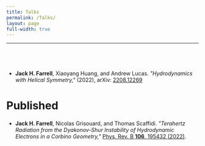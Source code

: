 ```yaml
---
title: Talks
permalink: /Talks/
layout: page
full-width: true
---
```


<hr color = "#bbb">
<br>



# 
<div style = "margin-bottom:1.5em"></div>

- **Jack H. Farrell**, Xiaoyang Huang, and Andrew Lucas. *"Hydrodynamics with Helical Symmetry,"* (2022),  arXiv: <a href = "https://arxiv.org/abs/2208.12269" target = "_blank">2208.12269</a>
<div style = "margin-bottom:3em"></div>

# Published
<div style = "margin-bottom:1.5em"></div>

- **Jack H. Farrell**, Nicolas Grisouard, and Thomas Scaffidi. <i>"Terahertz Radiation from the Dyakonov-Shur Instability of Hydrodynamic Electrons in a Corbino Geometry,"</i> <a href = "https://doi.org/10.1103/PhysRevB.106.195432" target = "_blank">Phys. Rev. B **106**, 195432 (2022)</a>. 
<br>



